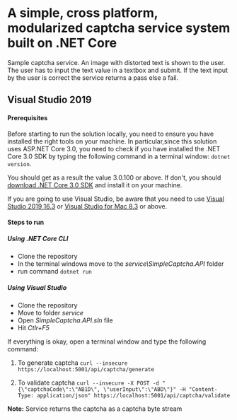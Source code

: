 ﻿# A simple, cross platform, modularized captcha service system built on .NET Core 

Sample captcha service. An image with distorted text is shown to the user. The user has to input the text value in a textbox and submit. If the text input by the user is correct the service returns a pass else a fail.

## Visual Studio 2019

#### Prerequisites

Before starting to run the solution locally, you need to ensure you have installed the right tools on your machine. In particular,since this solution uses ASP.NET Core 3.0, you need to check if you have installed the .NET Core 3.0 SDK by typing the following command in a terminal window: `dotnet version`.

You should get as a result the value 3.0.100 or above. If don't, you should [download .NET Core 3.0 SDK](https://dotnet.microsoft.com/download/dotnet-core/3.0) and install it on your machine.

If you are going to use Visual Studio, be aware that you need to use [Visual Studio 2019 16.3](https://devblogs.microsoft.com/visualstudio/dot-net-core-support-in-visual-studio-2019-version-16-3/) or [Visual Studio for Mac 8.3](https://devblogs.microsoft.com/visualstudio/visual-studio-2019-for-mac-version-8-3/) or above.  

#### Steps to run

##### Using .NET Core CLI

- Clone the repository
- In the terminal windows move to the *service\SimpleCaptcha.API* folder
- run command `dotnet run`

##### Using Visual Studio

- Clone the repository
- Move to folder *service*
- Open *SimpleCaptcha.API.sln* file
- Hit *Ctlr+F5*

If everything is okay, open a terminal window and type the following command:

1. To generate captcha
`curl --insecure https://localhost:5001/api/captcha/generate`

[](images/Get_Captcha.png)

2. To validate captcha
`curl --insecure -X POST -d "{\"captchaCode\":\"AB1D\", \"userInput\":\"ABD\"}" -H "Content-Type: application/json" https://localhost:5001/api/captcha/validate`

**Note:** Service returns the captcha as a captcha byte stream